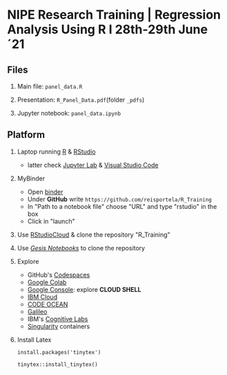 # NIPE Research Training | Regression Analysis Using R I 28th-29th June´21

## Files

1. Main file: `panel_data.R`

2. Presentation: `R_Panel_Data.pdf`(folder `_pdfs`)

3. Jupyter notebook: `panel_data.ipynb`

## Platform

1. Laptop running [R](https://cran.r-project.org/) & [RStudio](https://www.rstudio.com/)

    - latter check [Jupyter Lab](https://jupyter.org/) & [Visual Studio Code](https://code.visualstudio.com/)

2. MyBinder

    - Open [binder](https://mybinder.org/)
    - Under **GitHub** write `https://github.com/reisportela/R_Training`
    - In "Path to a notebook file" choose "URL" and type "rstudio" in the box
    - Click in "launch"


3. Use [RStudioCloud](https://rstudio.cloud/) & clone the repository "R_Training"

4. Use *[Gesis Notebooks](https://notebooks.gesis.org/)* to clone the repository

5. Explore
    
    - GitHub's [Codespaces](https://github.com/features/codespaces)
    - [Google Colab](https://colab.research.google.com/)
    - [Google Console](https://console.cloud.google.com/): explore **CLOUD SHELL**
    - [IBM Cloud](https://cloud.ibm.com/)
    - [CODE OCEAN](https://codeocean.com/)
    - [Galileo](https://app.galileoapp.io/)
    - IBM's [Cognitive Labs](https://labs.cognitiveclass.ai/)
    - [Singularity](https://sylabs.io/) containers

6. Install Latex

    `install.packages('tinytex')`
    
    `tinytex::install_tinytex()`
